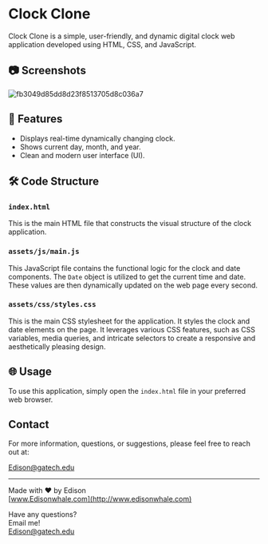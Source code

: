 # Clock Clone

Clock Clone is a simple, user-friendly, and dynamic digital clock web application developed using HTML, CSS, and JavaScript.

## 📷 Screenshots

![fb3049d85dd8d23f8513705d8c036a7](https://github.com/EdisonWhale/Personal_Pratice_Small_Projects/assets/103423072/5c52f4c8-2cdd-4ec8-a994-66515ce357c6)

## 🚀 Features

- Displays real-time dynamically changing clock.
- Shows current day, month, and year.
- Clean and modern user interface (UI).

## 🛠️ Code Structure

### `index.html`

This is the main HTML file that constructs the visual structure of the clock application.

### `assets/js/main.js`

This JavaScript file contains the functional logic for the clock and date components. The `Date` object is utilized to get the current time and date. These values are then dynamically updated on the web page every second.

### `assets/css/styles.css`

This is the main CSS stylesheet for the application. It styles the clock and date elements on the page. It leverages various CSS features, such as CSS variables, media queries, and intricate selectors to create a responsive and aesthetically pleasing design.

## 🌐 Usage

To use this application, simply open the `index.html` file in your preferred web browser.


## Contact

For more information, questions, or suggestions, please feel free to reach out at:

Edison@gatech.edu

---

Made with ❤️ by Edison  
[www.Edisonwhale.com](http://www.edisonwhale.com)

Have any questions?  
Email me!  
Edison@gatech.edu
